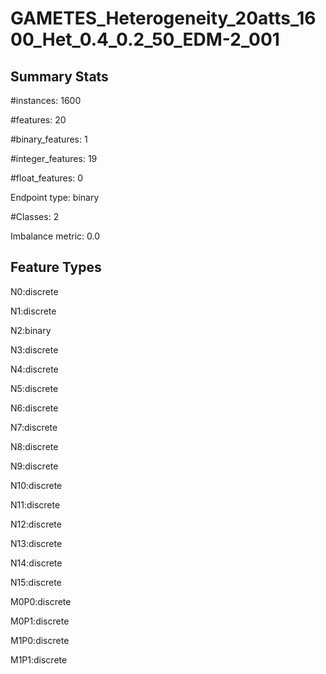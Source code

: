 # GAMETES_Heterogeneity_20atts_1600_Het_0.4_0.2_50_EDM-2_001

## Summary Stats

#instances: 1600

#features: 20

  #binary_features: 1

  #integer_features: 19

  #float_features: 0

Endpoint type: binary

#Classes: 2

Imbalance metric: 0.0

## Feature Types

 N0:discrete

N1:discrete

N2:binary

N3:discrete

N4:discrete

N5:discrete

N6:discrete

N7:discrete

N8:discrete

N9:discrete

N10:discrete

N11:discrete

N12:discrete

N13:discrete

N14:discrete

N15:discrete

M0P0:discrete

M0P1:discrete

M1P0:discrete

M1P1:discrete

